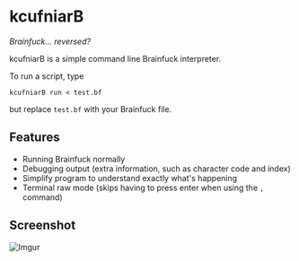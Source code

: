 # kcufniarB
*Brainfuck... reversed?*

kcufniarB is a simple command line Brainfuck interpreter.

To run a script, type
```
kcufniarB run < test.bf
```
but replace `test.bf` with your Brainfuck file.

## Features

 - Running Brainfuck normally
 - Debugging output (extra information, such as character code and index)
 - Simplify program to understand exactly what's happening
 - Terminal raw mode (skips having to press enter when using the `,` command)

## Screenshot
![Imgur](http://i.imgur.com/pJ5gKFP.png)
